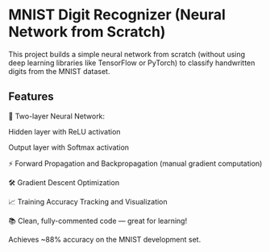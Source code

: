 # MNIST Digit Recognizer (Neural Network from Scratch)
This project builds a simple neural network from scratch (without using deep learning libraries like TensorFlow or PyTorch) to classify handwritten digits from the MNIST dataset.

## Features
🧠 Two-layer Neural Network:

Hidden layer with ReLU activation

Output layer with Softmax activation

⚡ Forward Propagation and Backpropagation (manual gradient computation)

🛠️ Gradient Descent Optimization

📈 Training Accuracy Tracking and Visualization

📚 Clean, fully-commented code — great for learning!

Achieves ~88% accuracy on the MNIST development set.


